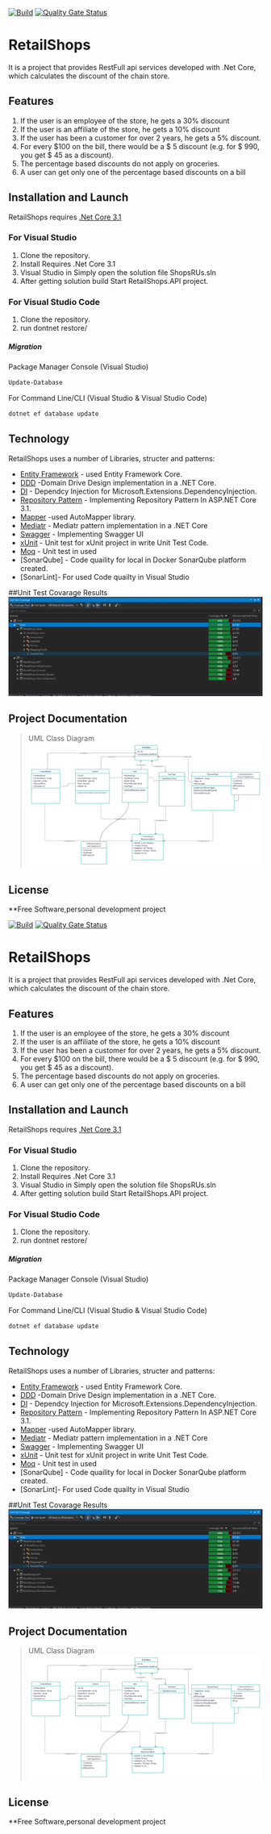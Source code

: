 [![Build](https://github.com/sezerdarendeli/RetailShops/actions/workflows/build.yml/badge.svg)](https://github.com/sezerdarendeli/RetailShops/actions/workflows/build.yml)
[![Quality Gate Status](https://sonarcloud.io/api/project_badges/measure?project=sezerdarendeli_RetailShops&metric=alert_status)](https://sonarcloud.io/summary/new_code?id=sezerdarendeli_RetailShops)
# RetailShops 
It is a project that provides RestFull api services developed with .Net Core, which calculates the discount of the chain store.

## Features
1. If the user is an employee of the store, he gets a 30% discount
2. If the user is an affiliate of the store, he gets a 10% discount
3. If the user has been a customer for over 2 years, he gets a 5% discount.
4. For every $100 on the bill, there would be a $ 5 discount (e.g. for $ 990, you get $ 45 as a discount).
5. The percentage based discounts do not apply on groceries.
6. A user can get only one of the percentage based discounts on a bill

## Installation and Launch
RetailShops requires [.Net Core 3.1](https://dotnet.microsoft.com/en-us/download/dotnet/thank-you/sdk-3.1.416-windows-x64-installer) 

### For Visual Studio
1. Clone the repository.
2. Install Requires .Net Core 3.1 
3. Visual Studio in Simply open the solution file ShopsRUs.sln 
4. After getting solution build Start RetailShops.API project. 

### For Visual Studio Code
1. Clone the repository.
2. run dontnet restore/

##### Migration
Package Manager Console (Visual Studio)
```sh
Update-Database
```
For Command Line/CLI (Visual Studio & Visual Studio Code)
```sh
dotnet ef database update
```

## Technology
RetailShops uses a number of Libraries, structer and patterns:

- [Entity Framework] - used Entity Framework Core.
- [DDD] -Domain Drive Design implementation in a .NET Core.
- [DI] - Dependcy Injection for Microsoft.Extensions.DependencyInjection.
- [Repository Pattern] - Implementing Repository Pattern In ASP.NET Core 3.1.
- [Mapper] -used AutoMapper library.
- [Mediatr] - Mediatr pattern implementation in a .NET Core
- [Swagger] - Implementing Swagger UI 
- [xUnit] - Unit test for xUnit project in write Unit Test Code.
- [Moq] - Unit test in used
- [SonarQube] - Code quaility for local in Docker SonarQube platform created.
- [SonarLint]- For used Code quailty in Visual Studio

##Unit Test Covarage Results
![Unit Test Covarage Results](https://raw.githubusercontent.com/sezerdarendeli/RetailShops/master/unittestcovarage.PNG)

## Project Documentation
>UML Class Diagram
![UML Class Diagram](https://raw.githubusercontent.com/sezerdarendeli/RetailShops/ef121575c8232a3173c99712b23811af78547d14/UMLClass.png)


## License
**Free Software,personal development project

[//]: # 

[DI]: <https://www.c-sharpcorner.com/article/dependency-injection-in-net-core&.>
[Entity Framework]: <https://www.entityframeworktutorial.net/.>
[Repository Pattern]: <https://codewithmukesh.com/blog/repository-pattern-in-aspnet-core/.>
[DDD]: <https://enlabsoftware.com/development/domain-driven-design-in-asp-net-core-applications.html#:~:text=The%20architecture%20of%20DDD%20projects,separate%20them%20into%20different%20layers.>
[Mediatr]: <https://code-maze.com/cqrs-mediatr-in-aspnet-core/.>
[Mapper]: <https://code-maze.com/automapper-net-core/.>
[Swagger]: <https://github.com/domaindrivendev/Swashbuckle.AspNetCore.>
[xUnit]: https://github.com/CodeMazeBlog/testing-aspnetcore-mvc.>
[Moq]: https://www.thecodebuzz.com/unit-test-mock-automapper-asp-net-core-imapper/.>


[![Build](https://github.com/sezerdarendeli/RetailShops/actions/workflows/build.yml/badge.svg)](https://github.com/sezerdarendeli/RetailShops/actions/workflows/build.yml)
[![Quality Gate Status](https://sonarcloud.io/api/project_badges/measure?project=sezerdarendeli_RetailShops&metric=alert_status)](https://sonarcloud.io/summary/new_code?id=sezerdarendeli_RetailShops)
# RetailShops 
It is a project that provides RestFull api services developed with .Net Core, which calculates the discount of the chain store.

## Features
1. If the user is an employee of the store, he gets a 30% discount
2. If the user is an affiliate of the store, he gets a 10% discount
3. If the user has been a customer for over 2 years, he gets a 5% discount.
4. For every $100 on the bill, there would be a $ 5 discount (e.g. for $ 990, you get $ 45 as a discount).
5. The percentage based discounts do not apply on groceries.
6. A user can get only one of the percentage based discounts on a bill

## Installation and Launch
RetailShops requires [.Net Core 3.1](https://dotnet.microsoft.com/en-us/download/dotnet/thank-you/sdk-3.1.416-windows-x64-installer) 

### For Visual Studio
1. Clone the repository.
2. Install Requires .Net Core 3.1 
3. Visual Studio in Simply open the solution file ShopsRUs.sln 
4. After getting solution build Start RetailShops.API project. 

### For Visual Studio Code
1. Clone the repository.
2. run dontnet restore/

##### Migration
Package Manager Console (Visual Studio)
```sh
Update-Database
```
For Command Line/CLI (Visual Studio & Visual Studio Code)
```sh
dotnet ef database update
```

## Technology
RetailShops uses a number of Libraries, structer and patterns:

- [Entity Framework] - used Entity Framework Core.
- [DDD] -Domain Drive Design implementation in a .NET Core.
- [DI] - Dependcy Injection for Microsoft.Extensions.DependencyInjection.
- [Repository Pattern] - Implementing Repository Pattern In ASP.NET Core 3.1.
- [Mapper] -used AutoMapper library.
- [Mediatr] - Mediatr pattern implementation in a .NET Core
- [Swagger] - Implementing Swagger UI 
- [xUnit] - Unit test for xUnit project in write Unit Test Code.
- [Moq] - Unit test in used
- [SonarQube] - Code quaility for local in Docker SonarQube platform created.
- [SonarLint]- For used Code quailty in Visual Studio

##Unit Test Covarage Results
![Unit Test Covarage Results](https://raw.githubusercontent.com/sezerdarendeli/RetailShops/master/unittestcovarage.PNG)

## Project Documentation
>UML Class Diagram
![UML Class Diagram](https://raw.githubusercontent.com/sezerdarendeli/RetailShops/master/UMLClass.png)


## License
**Free Software,personal development project

[//]: # 

[DI]: <https://www.c-sharpcorner.com/article/dependency-injection-in-net-core&.>
[Entity Framework]: <https://www.entityframeworktutorial.net/.>
[Repository Pattern]: <https://codewithmukesh.com/blog/repository-pattern-in-aspnet-core/.>
[DDD]: <https://enlabsoftware.com/development/domain-driven-design-in-asp-net-core-applications.html#:~:text=The%20architecture%20of%20DDD%20projects,separate%20them%20into%20different%20layers.>
[Mediatr]: <https://code-maze.com/cqrs-mediatr-in-aspnet-core/.>
[Mapper]: <https://code-maze.com/automapper-net-core/.>
[Swagger]: <https://github.com/domaindrivendev/Swashbuckle.AspNetCore.>
[xUnit]: https://github.com/CodeMazeBlog/testing-aspnetcore-mvc.>
[Moq]: https://www.thecodebuzz.com/unit-test-mock-automapper-asp-net-core-imapper/.>

